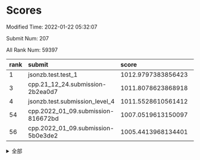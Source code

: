 # Scores

Modified Time: 2022-01-22 05:32:07

Submit Num: 207

All Rank Num: 59397

| rank |               submit               |       score        |       sigma        | pk_num |
| :--- | :--------------------------------- | :----------------- | :----------------- | :----- |
| 1    | jsonzb.test.test_1                 | 1012.9797383856423 | 0.8010116371843989 | 1144   |
| 3    | cpp.21_12_24.submission-2b2ea0d7   | 1011.8078623868918 | 0.7636289937883572 | 1156   |
| 4    | jsonzb.test.submission_level_4     | 1011.5528610561412 | 0.7698344846126282 | 1140   |
| 54   | cpp.2022_01_09.submission-816672bd | 1007.0519613150097 | 0.7281435451817772 | 1149   |
| 56   | cpp.2022_01_09.submission-5b0e3de2 | 1005.4413968134401 | 0.7247058815021695 | 1148   |


<details>
<summary>全部</summary>

| rank |                 submit                 |       score        |       sigma        | pk_num |
| :--- | :------------------------------------- | :----------------- | :----------------- | :----- |
| 1    | jsonzb.test.test_1                     | 1012.9797383856423 | 0.8010116371843989 | 1144   |
| 2    | gobigger.level_3.submission_level_3_15 | 1011.8243712642525 | 0.7610167839599321 | 1149   |
| 3    | cpp.21_12_24.submission-2b2ea0d7       | 1011.8078623868918 | 0.7636289937883572 | 1156   |
| 4    | jsonzb.test.submission_level_4         | 1011.5528610561412 | 0.7698344846126282 | 1140   |
| 5    | gobigger.level_3.submission_level_3_41 | 1011.2585011833455 | 0.7429987107862742 | 1150   |
| 6    | gobigger.level_3.submission_level_3_3  | 1011.0181716156933 | 0.7600532229620032 | 1148   |
| 7    | gobigger.level_3.submission_level_3_32 | 1010.8866732707576 | 0.7520501487664945 | 1148   |
| 8    | gobigger.level_3.submission_level_3_1  | 1010.7499055472728 | 0.7814929702755146 | 1145   |
| 9    | gobigger.level_3.submission_level_3_21 | 1010.6612828290858 | 0.7491741611221227 | 1146   |
| 10   | gobigger.level_3.submission_level_3_34 | 1010.6183412994882 | 0.7689917668586959 | 1150   |
| 11   | gobigger.level_3.submission_level_3_27 | 1010.5253208563983 | 0.7626995131725613 | 1156   |
| 12   | gobigger.level_3.submission_level_3_30 | 1010.4224835435899 | 0.7680691898953463 | 1148   |
| 13   | gobigger.level_3.submission_level_3_45 | 1010.3429533046943 | 0.7535049129918724 | 1150   |
| 14   | gobigger.level_3.submission_level_3_8  | 1010.3019827890513 | 0.7593993410661378 | 1152   |
| 15   | gobigger.level_3.submission_level_3_11 | 1010.2887329470399 | 0.7737529430742622 | 1143   |
| 16   | gobigger.level_3.submission_level_3_19 | 1010.199585893557  | 0.7425360228349559 | 1153   |
| 17   | gobigger.level_3.submission_level_3_37 | 1010.1678913735587 | 0.7541777090578131 | 1145   |
| 18   | gobigger.level_3.submission_level_3_42 | 1010.138169052989  | 0.7938755549041475 | 1146   |
| 19   | gobigger.level_3.submission_level_3_38 | 1010.0656600930063 | 0.759735028837188  | 1147   |
| 20   | gobigger.level_3.submission_level_3_49 | 1010.0575259780868 | 0.7430454343996797 | 1144   |
| 21   | gobigger.level_3.submission_level_3_29 | 1009.957912458806  | 0.7638081595428071 | 1144   |
| 22   | gobigger.level_3.submission_level_3_26 | 1009.9468999360156 | 0.7622288278222499 | 1147   |
| 23   | gobigger.level_3.submission_level_3_13 | 1009.9024819478774 | 0.7873236773845232 | 1147   |
| 24   | gobigger.level_3.submission_level_3_10 | 1009.7986859105184 | 0.7577766296995455 | 1149   |
| 25   | gobigger.level_3.submission_level_3_40 | 1009.7136137493127 | 0.7508983655072999 | 1151   |
| 26   | gobigger.level_3.submission_level_3_23 | 1009.6933361532191 | 0.744713488259182  | 1149   |
| 27   | gobigger.level_3.submission_level_3_18 | 1009.6680443498768 | 0.7679880076235841 | 1145   |
| 28   | gobigger.level_3.submission_level_3_2  | 1009.6575663864293 | 0.7849815592394443 | 1146   |
| 29   | gobigger.level_3.submission_level_3_4  | 1009.6508377207703 | 0.7918039558338679 | 1151   |
| 30   | gobigger.level_3.submission_level_3_0  | 1009.592743347627  | 0.7749654239576649 | 1148   |
| 31   | gobigger.level_3.submission_level_3_46 | 1009.5733286659154 | 0.7547004305062776 | 1152   |
| 32   | gobigger.level_3.submission_level_3_25 | 1009.4844173449877 | 0.7812255694943492 | 1152   |
| 33   | gobigger.level_3.submission_level_3_22 | 1009.417225399188  | 0.7553418328603393 | 1153   |
| 34   | gobigger.level_3.submission_level_3_9  | 1009.3767661611388 | 0.7697241225472873 | 1150   |
| 35   | gobigger.level_3.submission_level_3_35 | 1009.3427862488151 | 0.7511925309735747 | 1146   |
| 36   | gobigger.level_3.submission_level_3_43 | 1009.3216993763972 | 0.7308559527400039 | 1153   |
| 37   | gobigger.level_3.submission_level_3_5  | 1009.2802964331418 | 0.7496403542412998 | 1150   |
| 38   | gobigger.level_3.submission_level_3_31 | 1009.2700849795528 | 0.729435314544718  | 1144   |
| 39   | gobigger.level_3.submission_level_3_6  | 1009.2626471640378 | 0.7607084579935772 | 1145   |
| 40   | gobigger.level_3.submission_level_3_39 | 1009.2571005725815 | 0.7338616136762359 | 1151   |
| 41   | gobigger.level_3.submission_level_3_48 | 1009.2429225285028 | 0.7603085412164159 | 1151   |
| 42   | gobigger.level_3.submission_level_3_24 | 1009.1308310293798 | 0.7714976947431933 | 1148   |
| 43   | gobigger.level_3.submission_level_3_33 | 1009.1281711308839 | 0.7524716562765379 | 1142   |
| 44   | gobigger.level_3.submission_level_3_16 | 1009.0286853423936 | 0.7433093978992833 | 1149   |
| 45   | gobigger.level_3.submission_level_3_28 | 1009.0071013389748 | 0.7648289021221467 | 1147   |
| 46   | gobigger.level_3.submission_level_3_17 | 1008.816249228147  | 0.7372420837224036 | 1147   |
| 47   | gobigger.level_3.submission_level_3_14 | 1008.6790879968646 | 0.755359675591737  | 1149   |
| 48   | gobigger.level_3.submission_level_3_47 | 1008.6197766691477 | 0.7640412668960713 | 1151   |
| 49   | gobigger.level_3.submission_level_3_44 | 1008.478045741775  | 0.7408840601411361 | 1148   |
| 50   | gobigger.level_3.submission_level_3_12 | 1008.2916729789571 | 0.7351250888379978 | 1143   |
| 51   | gobigger.level_3.submission_level_3_20 | 1008.2003959265403 | 0.7367282191045215 | 1150   |
| 52   | gobigger.level_3.submission_level_3_7  | 1007.9145075195318 | 0.750313541093432  | 1147   |
| 53   | gobigger.level_3.submission_level_3_36 | 1007.7294175727669 | 0.7354851557582193 | 1149   |
| 54   | cpp.2022_01_09.submission-816672bd     | 1007.0519613150097 | 0.7281435451817772 | 1149   |
| 55   | gobigger.level_1.submission_level_1_39 | 1005.621710562413  | 0.7099659283898878 | 1137   |
| 56   | cpp.2022_01_09.submission-5b0e3de2     | 1005.4413968134401 | 0.7247058815021695 | 1148   |
| 57   | gobigger.level_1.submission_level_1_41 | 1005.1756019273226 | 0.7213357330228367 | 1147   |
| 58   | gobigger.level_1.submission_level_1_11 | 1005.1685472431252 | 0.7249564779790443 | 1149   |
| 59   | gobigger.level_1.submission_level_1_26 | 1004.6421388815962 | 0.7214089084106616 | 1147   |
| 60   | gobigger.level_1.submission_level_1_37 | 1004.5715278955103 | 0.7173493177029266 | 1155   |
| 61   | gobigger.level_1.submission_level_1_4  | 1004.4785814481318 | 0.7094393726449325 | 1150   |
| 62   | gobigger.level_1.submission_level_1_49 | 1004.3746878041643 | 0.7115128167451732 | 1148   |
| 63   | gobigger.level_1.submission_level_1_17 | 1004.1749823795166 | 0.7139496898313444 | 1152   |
| 64   | gobigger.level_1.submission_level_1_24 | 1004.1500497798597 | 0.7218974153774887 | 1146   |
| 65   | gobigger.level_1.submission_level_1_13 | 1004.0931749449059 | 0.7188988681371271 | 1148   |
| 66   | gobigger.level_1.submission_level_1_15 | 1003.8052096108757 | 0.7239181705420155 | 1146   |
| 67   | gobigger.level_1.submission_level_1_47 | 1003.786177875539  | 0.723486872790687  | 1148   |
| 68   | gobigger.level_1.submission_level_1_30 | 1003.7849027877312 | 0.7150955112603432 | 1149   |
| 69   | gobigger.level_1.submission_level_1_1  | 1003.7766331201208 | 0.7074674180469528 | 1146   |
| 70   | gobigger.level_1.submission_level_1_45 | 1003.7601544535637 | 0.7174848019463892 | 1145   |
| 71   | gobigger.level_1.submission_level_1_28 | 1003.6858175820682 | 0.7185542236375608 | 1146   |
| 72   | gobigger.level_1.submission_level_1_18 | 1003.5867703793022 | 0.717650132663677  | 1150   |
| 73   | gobigger.level_1.submission_level_1_20 | 1003.48835958471   | 0.722968498805522  | 1146   |
| 74   | gobigger.level_1.submission_level_1_27 | 1003.4475382269525 | 0.7137455766202874 | 1146   |
| 75   | gobigger.level_1.submission_level_1_8  | 1003.4241209120412 | 0.7178355225431903 | 1147   |
| 76   | gobigger.level_1.submission_level_1_14 | 1003.3935835879292 | 0.7116279051419895 | 1142   |
| 77   | gobigger.level_1.submission_level_1_7  | 1003.3877688757384 | 0.7264868762232307 | 1146   |
| 78   | gobigger.level_1.submission_level_1_46 | 1003.3257465464616 | 0.7077644936123827 | 1147   |
| 79   | gobigger.level_1.submission_level_1_43 | 1003.2998050778867 | 0.7211058174326664 | 1147   |
| 80   | gobigger.level_1.submission_level_1_42 | 1003.2771335047555 | 0.7137809146512548 | 1146   |
| 81   | gobigger.level_1.submission_level_1_22 | 1003.2351399879058 | 0.7234825039350092 | 1150   |
| 82   | gobigger.level_1.submission_level_1_29 | 1003.1587193543272 | 0.7225968958487122 | 1152   |
| 83   | gobigger.level_1.submission_level_1_3  | 1003.1159998017198 | 0.7206821696306733 | 1144   |
| 84   | gobigger.level_1.submission_level_1_0  | 1003.0913227614114 | 0.7227839449037252 | 1148   |
| 85   | gobigger.level_1.submission_level_1_34 | 1003.0882385599742 | 0.7157271924610872 | 1152   |
| 86   | gobigger.level_1.submission_level_1_12 | 1003.031458746976  | 0.7143218470697448 | 1149   |
| 87   | gobigger.level_1.submission_level_1_33 | 1003.0246021640734 | 0.7186902052260997 | 1153   |
| 88   | gobigger.level_1.submission_level_1_31 | 1002.9540144707457 | 0.7252344215682283 | 1151   |
| 89   | gobigger.level_1.submission_level_1_23 | 1002.945738525818  | 0.7239836881228985 | 1150   |
| 90   | gobigger.level_1.submission_level_1_36 | 1002.8965515914969 | 0.7238159607373199 | 1142   |
| 91   | gobigger.level_1.submission_level_1_2  | 1002.8921103060368 | 0.7157925326962102 | 1148   |
| 92   | gobigger.level_1.submission_level_1_9  | 1002.7879490832678 | 0.7029991683094176 | 1149   |
| 93   | gobigger.level_1.submission_level_1_19 | 1002.7377008163389 | 0.7221577731642703 | 1147   |
| 94   | gobigger.level_1.submission_level_1_25 | 1002.7218321232097 | 0.712290295884668  | 1145   |
| 95   | gobigger.level_1.submission_level_1_16 | 1002.6444546532647 | 0.7016339955562307 | 1149   |
| 96   | gobigger.level_1.submission_level_1_40 | 1002.6109547586301 | 0.7104227109963267 | 1146   |
| 97   | gobigger.level_1.submission_level_1_10 | 1002.5469360085739 | 0.7072721040645664 | 1148   |
| 98   | gobigger.level_1.submission_level_1_6  | 1002.4091092969684 | 0.7089903634626056 | 1152   |
| 99   | gobigger.level_1.submission_level_1_5  | 1002.4066575966358 | 0.7170897168115984 | 1147   |
| 100  | gobigger.level_1.submission_level_1_38 | 1002.3300705028158 | 0.7081839390048258 | 1148   |
| 101  | gobigger.level_1.submission_level_1_32 | 1002.1338622215742 | 0.7166475118084482 | 1153   |
| 102  | gobigger.level_1.submission_level_1_35 | 1002.1325962673745 | 0.7162896878002699 | 1158   |
| 103  | gobigger.level_1.submission_level_1_48 | 1001.8857754305833 | 0.718343966005428  | 1144   |
| 104  | gobigger.level_1.submission_level_1_21 | 1001.3536966838427 | 0.7114242257881849 | 1152   |
| 105  | gobigger.level_1.submission_level_1_44 | 1001.2272170397425 | 0.7047436631373657 | 1147   |
| 106  | gobigger.random.submission_random_2    | 998.1385738914615  | 0.7084758952876501 | 1146   |
| 107  | gobigger.random.submission_random_14   | 997.7103606826346  | 0.7131403899662418 | 1150   |
| 108  | gobigger.random.submission_random_21   | 997.5466333872788  | 0.7052115720960818 | 1147   |
| 109  | gobigger.random.submission_random_31   | 997.2390304396986  | 0.708626570425809  | 1146   |
| 110  | gobigger.random.submission_random_20   | 997.0828977123738  | 0.7087366017427543 | 1149   |
| 111  | gobigger.random.submission_random_19   | 996.983526254596   | 0.7219597469119332 | 1145   |
| 112  | gobigger.random.submission_random_40   | 996.9293497950731  | 0.7258101111322368 | 1142   |
| 113  | gobigger.random.submission_random_25   | 996.9263900186369  | 0.6996826045448687 | 1146   |
| 114  | gobigger.random.submission_random_23   | 996.4350100438709  | 0.7154664542012344 | 1152   |
| 115  | gobigger.random.submission_random_32   | 996.403749035314   | 0.7159490247871381 | 1146   |
| 116  | gobigger.random.submission_random_26   | 996.3318187600142  | 0.6983978764662676 | 1149   |
| 117  | gobigger.random.submission_random_13   | 996.3288222889505  | 0.7042248901731188 | 1144   |
| 118  | gobigger.random.submission_random_18   | 996.3075792789618  | 0.6975218181253534 | 1147   |
| 119  | gobigger.random.submission_random_44   | 996.2706260472581  | 0.7162898249282086 | 1147   |
| 120  | gobigger.random.submission_random_22   | 996.2701057356154  | 0.7205002031815113 | 1150   |
| 121  | gobigger.random.submission_random_12   | 996.1732716788184  | 0.6997383064956384 | 1142   |
| 122  | gobigger.random.submission_random_8    | 996.164779217326   | 0.7045524288152548 | 1150   |
| 123  | gobigger.random.submission_random_24   | 996.1634359101907  | 0.701496116217558  | 1145   |
| 124  | gobigger.random.submission_random_29   | 996.1179628110832  | 0.7046739361813168 | 1147   |
| 125  | gobigger.random.submission_random_1    | 996.0916588412665  | 0.7025172678187509 | 1146   |
| 126  | gobigger.random.submission_random_6    | 996.0025571264636  | 0.712294923266393  | 1152   |
| 127  | gobigger.random.submission_random_16   | 995.8874753987549  | 0.7186017999444562 | 1152   |
| 128  | gobigger.random.submission_random_5    | 995.8829369736858  | 0.7081501426207706 | 1149   |
| 129  | gobigger.random.submission_random_48   | 995.8254005424789  | 0.718309491172832  | 1147   |
| 130  | gobigger.random.submission_random_9    | 995.7722780683664  | 0.71685281103686   | 1150   |
| 131  | gobigger.random.submission_random_35   | 995.6976430224042  | 0.7104278547518259 | 1154   |
| 132  | gobigger.random.submission_random_27   | 995.683224730019   | 0.7075664253418724 | 1143   |
| 133  | gobigger.random.submission_random_49   | 995.6613710169763  | 0.7023117017520701 | 1148   |
| 134  | gobigger.random.submission_random_41   | 995.6192459580001  | 0.7120189892379875 | 1148   |
| 135  | gobigger.random.submission_random_28   | 995.5601607705347  | 0.7141978442658555 | 1146   |
| 136  | gobigger.random.submission_random_37   | 995.4716529977337  | 0.7165578268718861 | 1148   |
| 137  | gobigger.random.submission_random_0    | 995.4248960621223  | 0.7306116865546621 | 1144   |
| 138  | gobigger.random.submission_random_17   | 995.4140315233584  | 0.7124964161428516 | 1147   |
| 139  | gobigger.random.submission_random_38   | 995.3919304033977  | 0.6983305713107286 | 1150   |
| 140  | gobigger.random.submission_random_33   | 995.3810211923812  | 0.7274818329553289 | 1147   |
| 141  | gobigger.random.submission_random_46   | 995.3183119603679  | 0.7185415228297272 | 1148   |
| 142  | gobigger.random.submission_random_15   | 995.2937227807615  | 0.7108791873378724 | 1149   |
| 143  | gobigger.random.submission_random_30   | 995.2362720698427  | 0.7197951344823266 | 1147   |
| 144  | gobigger.random.submission_random_45   | 995.1659003927572  | 0.7211108182499305 | 1153   |
| 145  | gobigger.random.submission_random_43   | 995.1592982529531  | 0.7237943932117576 | 1149   |
| 146  | gobigger.random.submission_random_34   | 995.133115611939   | 0.7109425519056769 | 1151   |
| 147  | gobigger.random.submission_random_3    | 995.127807620591   | 0.7088339974401143 | 1147   |
| 148  | gobigger.random.submission_random_11   | 995.0377049299881  | 0.7257096760299437 | 1144   |
| 149  | gobigger.random.submission_random_36   | 995.0206872941093  | 0.712558428063595  | 1149   |
| 150  | gobigger.random.submission_random_7    | 994.866247249296   | 0.7139299342356695 | 1148   |
| 151  | gobigger.random.submission_random_39   | 994.768520784005   | 0.7223227316609763 | 1147   |
| 152  | gobigger.random.submission_random_42   | 994.7637687580137  | 0.7137332515434404 | 1141   |
| 153  | gobigger.random.submission_random_4    | 994.7550849267145  | 0.7253016385850931 | 1142   |
| 154  | gobigger.random.submission_random_47   | 994.7192689650013  | 0.7252170609408318 | 1148   |
| 155  | gobigger.random.submission_random_10   | 994.1442559908993  | 0.7237985905397493 | 1147   |
| 156  | gobigger.level_2.submission_level_2_11 | 993.855112049814   | 0.7323386463055034 | 1150   |
| 157  | gobigger.level_2.submission_level_2_30 | 993.8237721376728  | 0.7184005421360249 | 1142   |
| 158  | gobigger.level_2.submission_level_2_49 | 993.663893753058   | 0.7396300000681106 | 1143   |
| 159  | gobigger.level_2.submission_level_2_43 | 993.569859776193   | 0.7396992660639903 | 1150   |
| 160  | gobigger.level_2.submission_level_2_24 | 993.3784825795124  | 0.7336688971315933 | 1147   |
| 161  | gobigger.level_2.submission_level_2_29 | 993.3483523050279  | 0.7346945044999127 | 1149   |
| 162  | gobigger.level_2.submission_level_2_6  | 993.2778981978174  | 0.7231908094553502 | 1155   |
| 163  | gobigger.level_2.submission_level_2_44 | 993.0107409153211  | 0.7585695738688041 | 1143   |
| 164  | gobigger.level_2.submission_level_2_20 | 992.9929655018166  | 0.7303918322172568 | 1152   |
| 165  | gobigger.level_2.submission_level_2_12 | 992.9762980208814  | 0.740070846514584  | 1150   |
| 166  | gobigger.level_2.submission_level_2_34 | 992.959968750565   | 0.7434261100536711 | 1147   |
| 167  | gobigger.level_2.submission_level_2_33 | 992.8537127475231  | 0.736446806521228  | 1152   |
| 168  | gobigger.level_2.submission_level_2_5  | 992.848321239411   | 0.737938618655198  | 1149   |
| 169  | gobigger.level_2.submission_level_2_7  | 992.7350200643476  | 0.7600082869929816 | 1149   |
| 170  | gobigger.level_2.submission_level_2_21 | 992.6821693574346  | 0.7397407365020257 | 1145   |
| 171  | gobigger.level_2.submission_level_2_35 | 992.604920603845   | 0.7311366439426675 | 1145   |
| 172  | gobigger.level_2.submission_level_2_4  | 992.54501464179    | 0.731046463912543  | 1142   |
| 173  | gobigger.level_2.submission_level_2_9  | 992.538260558104   | 0.7350421028825735 | 1146   |
| 174  | gobigger.level_2.submission_level_2_48 | 992.5359388311051  | 0.7521142025156081 | 1143   |
| 175  | gobigger.level_2.submission_level_2_22 | 992.5104057694161  | 0.7584602057452167 | 1150   |
| 176  | gobigger.level_2.submission_level_2_38 | 992.4545645891938  | 0.7444663680025632 | 1146   |
| 177  | gobigger.level_2.submission_level_2_42 | 992.421600282434   | 0.7458435505071833 | 1149   |
| 178  | gobigger.level_2.submission_level_2_32 | 992.3146421128132  | 0.7538770014547802 | 1142   |
| 179  | gobigger.level_2.submission_level_2_1  | 992.2836356432805  | 0.7417510286404312 | 1145   |
| 180  | gobigger.level_2.submission_level_2_41 | 992.2523898226356  | 0.7550588177660783 | 1149   |
| 181  | gobigger.level_2.submission_level_2_2  | 992.2462003671623  | 0.7357631600170311 | 1146   |
| 182  | gobigger.level_2.submission_level_2_36 | 992.2397122642822  | 0.7223184669101149 | 1146   |
| 183  | gobigger.level_2.submission_level_2_23 | 992.2092355895936  | 0.7514191066102021 | 1147   |
| 184  | gobigger.level_2.submission_level_2_40 | 992.0845435157449  | 0.7398147193381421 | 1141   |
| 185  | gobigger.level_2.submission_level_2_46 | 992.0003059169625  | 0.7279817832600746 | 1143   |
| 186  | gobigger.level_2.submission_level_2_39 | 991.9366845962742  | 0.7485952037159065 | 1143   |
| 187  | gobigger.level_2.submission_level_2_8  | 991.8711170256796  | 0.7399736612065438 | 1153   |
| 188  | gobigger.level_2.submission_level_2_47 | 991.8121725638382  | 0.7404443814395436 | 1146   |
| 189  | gobigger.level_2.submission_level_2_26 | 991.7819335956785  | 0.7266542086495299 | 1151   |
| 190  | gobigger.level_2.submission_level_2_3  | 991.621320187732   | 0.7480369334218188 | 1150   |
| 191  | gobigger.level_2.submission_level_2_25 | 991.5347704721726  | 0.7422983655907185 | 1146   |
| 192  | gobigger.level_2.submission_level_2_37 | 991.4812590708922  | 0.7624791311517485 | 1148   |
| 193  | gobigger.level_2.submission_level_2_17 | 991.4333644960423  | 0.7500279214218506 | 1143   |
| 194  | gobigger.level_2.submission_level_2_31 | 991.3882324712098  | 0.7597076852569541 | 1147   |
| 195  | gobigger.level_2.submission_level_2_18 | 991.3229472096898  | 0.7644636813507476 | 1146   |
| 196  | gobigger.level_2.submission_level_2_45 | 991.3144901808624  | 0.7689744463421694 | 1154   |
| 197  | gobigger.level_2.submission_level_2_15 | 991.2536834867527  | 0.7341801281110546 | 1147   |
| 198  | gobigger.level_2.submission_level_2_0  | 991.1310522891824  | 0.7513820826321906 | 1151   |
| 199  | gobigger.level_2.submission_level_2_13 | 990.9521993168995  | 0.7718257643188068 | 1148   |
| 200  | gobigger.level_2.submission_level_2_14 | 990.8777036571655  | 0.7632847190407116 | 1147   |
| 201  | gobigger.level_2.submission_level_2_19 | 990.8441111709532  | 0.7597644311956314 | 1146   |
| 202  | gobigger.level_2.submission_level_2_28 | 990.7838638718815  | 0.7534140264021508 | 1150   |
| 203  | gobigger.level_2.submission_level_2_10 | 990.7527817766902  | 0.7493639321921614 | 1155   |
| 204  | gobigger.level_2.submission_level_2_16 | 990.53852120798    | 0.7811566061576027 | 1148   |
| 205  | gobigger.level_2.submission_level_2_27 | 990.4785804559342  | 0.7631226189188041 | 1150   |
| 206  | gobigger.none.submission_none_0        | 976.9535157329608  | 1.3703928117637871 | 1148   |
| 207  | gobigger.none.submission_none_1        | 975.8103423575785  | 1.4866037072340803 | 1149   |

</details>